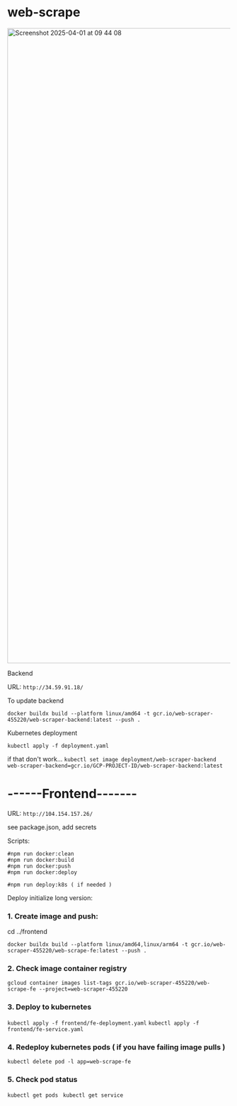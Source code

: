 # web-scrape

<img width="1436" alt="Screenshot 2025-04-01 at 09 44 08" src="https://github.com/user-attachments/assets/0bfefa79-1b6f-4dab-acbc-ea64552b9c8a" />


Backend 

URL: ```http://34.59.91.18/```


To update backend

```docker buildx build --platform linux/amd64 -t gcr.io/web-scraper-455220/web-scraper-backend:latest --push .```

Kubernetes deployment

```kubectl apply -f deployment.yaml ```

if that don't work...
```kubectl set image deployment/web-scraper-backend web-scraper-backend=gcr.io/GCP-PROJECT-ID/web-scraper-backend:latest```

# ------Frontend------- 
URL: ```http://104.154.157.26/```


see package.json, add secrets

Scripts:
```
#npm run docker:clean 
#npm run docker:build
#npm run docker:push  
#npm run docker:deploy

#npm run deploy:k8s ( if needed )
```


Deploy initialize long version: 

### 1. Create image and push:
cd ../frontend
```
docker buildx build --platform linux/amd64,linux/arm64 -t gcr.io/web-scraper-455220/web-scrape-fe:latest --push .
```
### 2. Check image container registry
```gcloud container images list-tags gcr.io/web-scraper-455220/web-scrape-fe --project=web-scraper-455220```
### 3. Deploy to kubernetes
```kubectl apply -f frontend/fe-deployment.yaml```
```kubectl apply -f frontend/fe-service.yaml```

### 4. Redeploy kubernetes pods ( if you have failing image pulls ) 
```kubectl delete pod -l app=web-scrape-fe```
### 5. Check pod status
```kubectl get pods ```
```kubectl get service ```




